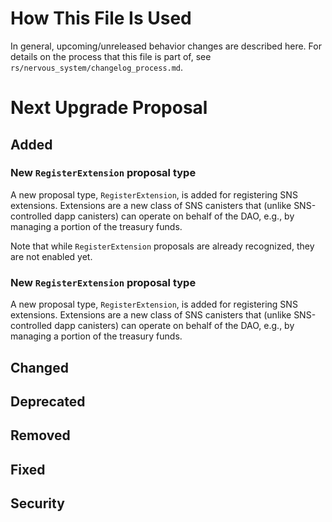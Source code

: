 # How This File Is Used

In general, upcoming/unreleased behavior changes are described here. For details
on the process that this file is part of, see
`rs/nervous_system/changelog_process.md`.


# Next Upgrade Proposal

## Added

### New `RegisterExtension` proposal type

A new proposal type, `RegisterExtension`, is added for registering SNS extensions.
Extensions are a new class of SNS canisters that (unlike SNS-controlled dapp canisters)
can operate on behalf of the DAO, e.g., by managing a portion of the treasury funds.

Note that while `RegisterExtension` proposals are already recognized, they are not enabled yet.

### New `RegisterExtension` proposal type

A new proposal type, `RegisterExtension`, is added for registering SNS extensions. 
Extensions are a new class of SNS canisters that (unlike SNS-controlled dapp canisters)
can operate on behalf of the DAO, e.g., by managing a portion of the treasury funds.

## Changed

## Deprecated

## Removed

## Fixed

## Security
